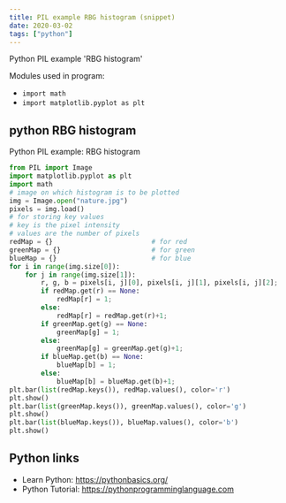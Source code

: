 ```yaml
---
title: PIL example RBG histogram (snippet)
date: 2020-03-02
tags: ["python"]
---
```

Python PIL example 'RBG histogram'


Modules used in program: 
* `import math `
* `import matplotlib.pyplot as plt`

## python RBG histogram

Python PIL example: RBG histogram

```python
from PIL import Image
import matplotlib.pyplot as plt
import math 
# image on which histogram is to be plotted 
img = Image.open("nature.jpg") 
pixels = img.load()
# for storing key values 
# key is the pixel intensity 
# values are the number of pixels 
redMap = {} 	                    # for red
greenMap = {} 	                    # for green
blueMap = {}	                    # for blue
for i in range(img.size[0]):
    for j in range(img.size[1]):
    	r, g, b = pixels[i, j][0], pixels[i, j][1], pixels[i, j][2];
    	if redMap.get(r) == None:
    		redMap[r] = 1;
    	else:
    		redMap[r] = redMap.get(r)+1;
    	if greenMap.get(g) == None:
    		greenMap[g] = 1;
    	else:
    		greenMap[g] = greenMap.get(g)+1;
    	if blueMap.get(b) == None:
    		blueMap[b] = 1;
    	else:
    		blueMap[b] = blueMap.get(b)+1;
plt.bar(list(redMap.keys()), redMap.values(), color='r')
plt.show()
plt.bar(list(greenMap.keys()), greenMap.values(), color='g')
plt.show()
plt.bar(list(blueMap.keys()), blueMap.values(), color='b')
plt.show()


```

## Python links

- Learn Python: https://pythonbasics.org/
- Python Tutorial: https://pythonprogramminglanguage.com
